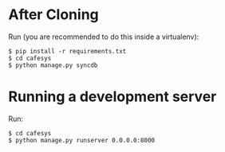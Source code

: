 # After Cloning
Run (you are recommended to do this inside a virtualenv):

    $ pip install -r requirements.txt
    $ cd cafesys
    $ python manage.py syncdb

# Running a development server
Run:

    $ cd cafesys
    $ python manage.py runserver 0.0.0.0:8000
